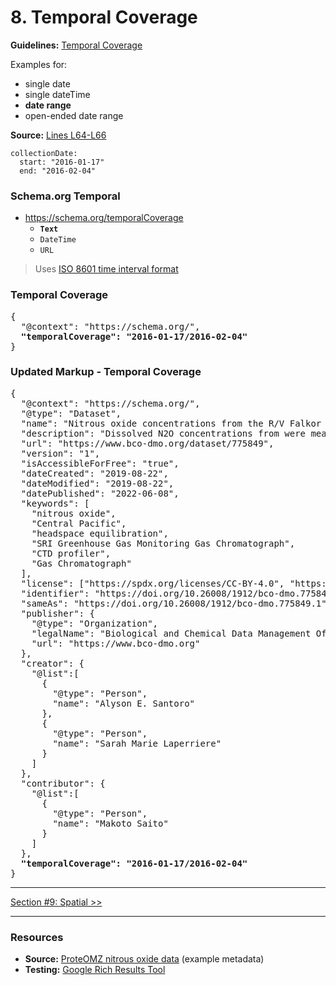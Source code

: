# 8. Temporal Coverage

**Guidelines:** 
[Temporal Coverage](/guides/Dataset.md#temporal-coverage)

Examples for:
- single date
- single dateTime
- <strong>date range</strong>
- open-ended date range

**Source:**
[Lines L64-L66](/tutorials/esip-summer-mtg-2022/examples/dataset-01.txt#L64-L66)

```
collectionDate:
  start: "2016-01-17"
  end: "2016-02-04"
```

### Schema.org Temporal

- https://schema.org/temporalCoverage
    - <strong>`Text`</strong>
    - `DateTime`
    - `URL`

> Uses [ISO 8601 time interval format](https://en.wikipedia.org/wiki/ISO_8601#Time_intervals)

### Temporal Coverage

<pre>
{
  "@context": "https://schema.org/",
  <strong>"temporalCoverage": "2016-01-17/2016-02-04"</strong>
}
</pre>


### Updated Markup - Temporal Coverage

<pre>
{
  "@context": "https://schema.org/",
  "@type": "Dataset",
  "name": "Nitrous oxide concentrations from the R/V Falkor expedition FK160115 in the Central Pacific from January to February 2016",
  "description": "Dissolved N2O concentrations from were measured in discrete samples on a research expedition to the Equatorial Pacific. Water samples were collected using a 24 bottle Niskin rosette equipped with a CTD. N₂O concentrations were measured using a headspace equilibration method and analyzed on a SRI Greenhouse Gas Monitoring Gas Chromatograph.",
  "url": "https://www.bco-dmo.org/dataset/775849",
  "version": "1",
  "isAccessibleForFree": "true",
  "dateCreated": "2019-08-22",
  "dateModified": "2019-08-22",
  "datePublished": "2022-06-08",
  "keywords": [
    "nitrous oxide", 
    "Central Pacific", 
    "headspace equilibration", 
    "SRI Greenhouse Gas Monitoring Gas Chromatograph",
    "CTD profiler",
    "Gas Chromatograph"
  ],
  "license": ["https://spdx.org/licenses/CC-BY-4.0", "https://creativecommons.org/licenses/by/4.0/"],
  "identifier": "https://doi.org/10.26008/1912/bco-dmo.775849.1",
  "sameAs": "https://doi.org/10.26008/1912/bco-dmo.775849.1",
  "publisher": {
    "@type": "Organization",
    "legalName": "Biological and Chemical Data Management Office",
    "url": "https://www.bco-dmo.org"
  },
  "creator": {
    "@list":[
      {
        "@type": "Person",
        "name": "Alyson E. Santoro"
      },
      {
        "@type": "Person",
        "name": "Sarah Marie Laperriere"
      }
    ]
  },
  "contributor": {
    "@list":[
      {
        "@type": "Person",
        "name": "Makoto Saito"
      }
    ]
  },
  <strong>"temporalCoverage": "2016-01-17/2016-02-04"</strong>
}
</pre>

<hr/>

[Section #9: Spatial >>](09_spatial.md)

<hr/>

### Resources
- **Source:** [ProteOMZ nitrous oxide data](/tutorials/esip-summer-mtg-2022/examples/dataset-01.txt) (example metadata)
- **Testing:** [Google Rich Results Tool](https://search.google.com/test/rich-results)

